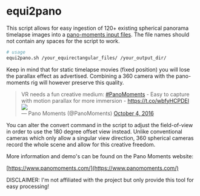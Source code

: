 # equi2pano

This script allows for easy ingestion of 120+ existing spherical panorama timelapse images into a [pano-moments input files](https://www.panomoments.com/). The file names should not contain any spaces for the script to work.

```bash
# usage
equi2pano.sh /your_equirectangular_files/ /your_output_dir/
```

Keep in mind that for static timelapse movies (fixed position) you will lose the parallax effect as advertised. Combining a 360 camera with the pano-moments rig will however preserve this quality.

<blockquote class="twitter-tweet" data-lang="en"><p lang="en" dir="ltr">VR needs a fun creative medium: 
<a href="https://twitter.com/hashtag/PanoMoments?src=hash">#PanoMoments</a> - Easy to capture with motion parallax for more immersion - <a href="https://t.co/wbfyHCPDEl">https://t.co/wbfyHCPDEl</a>
<br>
<img src="https://files.panomoments.com/media/RotatingSquare.gif"></src>
<br>
&mdash; Pano Moments (@PanoMoments)
<a href="https://twitter.com/PanoMoments/status/783300151750303744">October 4, 2016</a>
</blockquote>

You can alter the convert command in the script to adjust the field-of-view in order to use the 180 degree offset view instead. Unlike conventional cameras which only allow a singular view direction, 360 spherical cameras record the whole scene and allow for this creative freedom.

More information and demo's can be found on the Pano Moments website:

[https://www.panomoments.com/](https://www.panomoments.com/)

DISCLAIMER: I'm not affiliated with the project but only provide this tool for easy processing!
